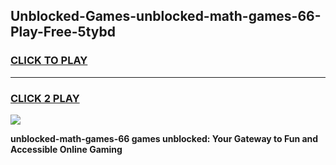 
## Unblocked-Games-unblocked-math-games-66-Play-Free-5tybd
<h3>
<a href="https://premium76.site?title=unblocked-math-games-66&ref=15A">CLICK TO PLAY</a></h3>
<hr>

<h3>
<a href="https://premium76.site?title=unblocked-math-games-66&ref=15A">CLICK 2 PLAY</a>
  
</h3>

<a href="https://premium76.site?title=unblocked-math-games-66&ref=15A"><img src="https://clearcache.store/games.png"></a>


**unblocked-math-games-66 games unblocked: Your Gateway to Fun and Accessible Online Gaming**
